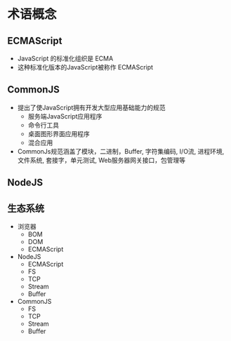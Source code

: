 # 术语概念

## ECMAScript

- JavaScript 的标准化组织是 ECMA
- 这种标准化版本的JavaScript被称作 ECMAScript

## CommonJS

- 提出了使JavaScript拥有开发大型应用基础能力的规范
  - 服务端JavaScript应用程序
  - 命令行工具
  - 桌面图形界面应用程序
  - 混合应用
- CommonJs规范涵盖了模块，二进制，Buffer, 字符集编码, I/O流, 进程环境, 文件系统, 套接字，单元测试, Web服务器网关接口，包管理等

## NodeJS

## 生态系统

- 浏览器
  - BOM
  - DOM
  - ECMAScript
- NodeJS
  - ECMAScript
  - FS
  - TCP
  - Stream
  - Buffer
- CommonJS
  - FS
  - TCP
  - Stream
  - Buffer